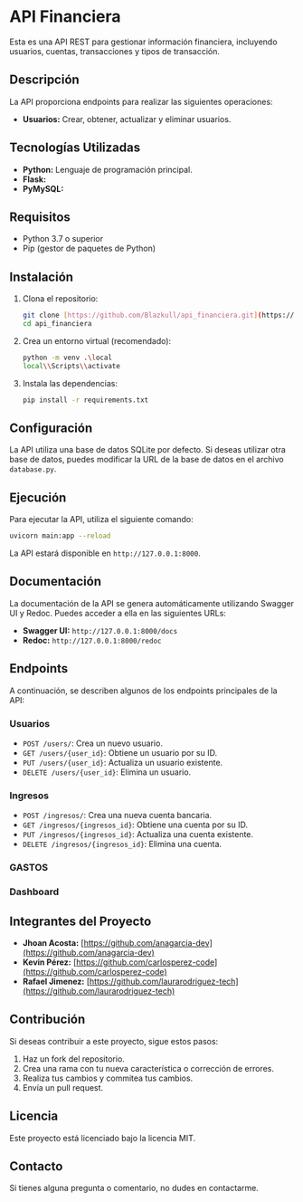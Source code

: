 # API Financiera

Esta es una API REST para gestionar información financiera, incluyendo usuarios, cuentas, transacciones y tipos de transacción.

## Descripción

La API proporciona endpoints para realizar las siguientes operaciones:

* **Usuarios:** Crear, obtener, actualizar y eliminar usuarios.


## Tecnologías Utilizadas

* **Python:** Lenguaje de programación principal.
* **Flask:**
* **PyMySQL:**

## Requisitos

* Python 3.7 o superior
* Pip (gestor de paquetes de Python)

## Instalación

1.  Clona el repositorio:

    ```bash
    git clone [https://github.com/Blazkull/api_financiera.git](https://github.com/Blazkull/api_financiera.git)
    cd api_financiera
    ```

2.  Crea un entorno virtual (recomendado):

    ```bash
    python -m venv .\local
    local\\Scripts\\activate
    ```

3.  Instala las dependencias:

    ```bash
    pip install -r requirements.txt
     ```

## Configuración

La API utiliza una base de datos SQLite por defecto. Si deseas utilizar otra base de datos, puedes modificar la URL de la base de datos en el archivo `database.py`.

## Ejecución

Para ejecutar la API, utiliza el siguiente comando:

```bash
uvicorn main:app --reload
 ```

La API estará disponible en `http://127.0.0.1:8000`.

## Documentación

La documentación de la API se genera automáticamente utilizando Swagger UI y Redoc. Puedes acceder a ella en las siguientes URLs:

* **Swagger UI:** `http://127.0.0.1:8000/docs`
* **Redoc:** `http://127.0.0.1:8000/redoc`

## Endpoints

A continuación, se describen algunos de los endpoints principales de la API:

### Usuarios

* `POST /users/`: Crea un nuevo usuario.
* `GET /users/{user_id}`: Obtiene un usuario por su ID.
* `PUT /users/{user_id}`: Actualiza un usuario existente.
* `DELETE /users/{user_id}`: Elimina un usuario.

### Ingresos

* `POST /ingresos/`: Crea una nueva cuenta bancaria.
* `GET /ingresos/{ingresos_id}`: Obtiene una cuenta por su ID.
* `PUT /ingresos/{ingresos_id}`: Actualiza una cuenta existente.
* `DELETE /ingresos/{ingresos_id}`: Elimina una cuenta.

### GASTOS


### Dashboard


## Integrantes del Proyecto

* **Jhoan Acosta:** [https://github.com/anagarcia-dev](https://github.com/anagarcia-dev)
* **Kevin Pérez:** [https://github.com/carlosperez-code](https://github.com/carlosperez-code)
* **Rafael Jimenez:** [https://github.com/laurarodriguez-tech](https://github.com/laurarodriguez-tech)

## Contribución

Si deseas contribuir a este proyecto, sigue estos pasos:

1.  Haz un fork del repositorio.
2.  Crea una rama con tu nueva característica o corrección de errores.
3.  Realiza tus cambios y commitea tus cambios.
4.  Envía un pull request.

## Licencia

Este proyecto está licenciado bajo la licencia MIT.

## Contacto

Si tienes alguna pregunta o comentario, no dudes en contactarme.
